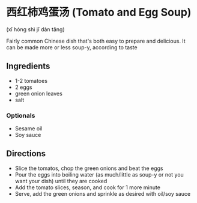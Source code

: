 # 西红柿鸡蛋汤 (Tomato and Egg Soup)
(xī hóng shì jī dàn tāng)

Fairly common Chinese dish that's both easy to prepare and delicious. It can be made more or less soup-y, according to taste

## Ingredients
- 1-2 tomatoes
- 2 eggs
- green onion leaves 
- salt

### Optionals

- Sesame oil
- Soy sauce

## Directions

- Slice the tomatos, chop the green onions and beat the eggs
- Pour the eggs into boiling water (as much/little as soup-y or not you want your dish) until they are cooked
- Add the tomato slices, season, and cook for 1 more minute
- Serve, add the green onions and sprinkle as desired with oil/soy sauce
